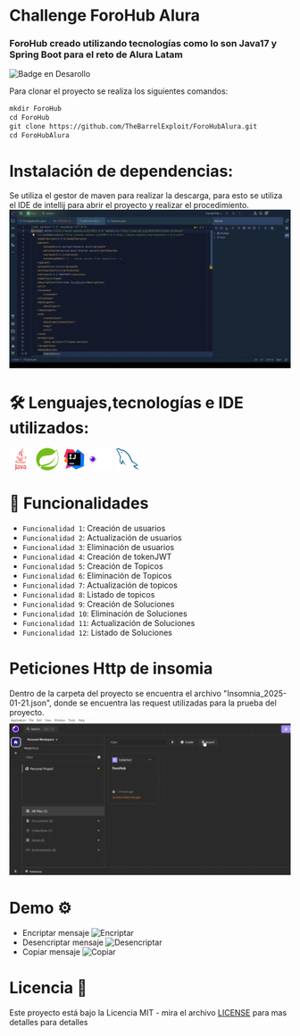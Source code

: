 # Challenge ForoHub Alura

### ForoHub creado utilizando tecnologías como lo son Java17 y Spring Boot para el reto de Alura Latam
![Badge en Desarollo](https://img.shields.io/badge/STATUS-%20Finalizado-red)

Para clonar el proyecto se realiza los siguientes comandos:

```
mkdir ForoHub
cd ForoHub 
git clone https://github.com/TheBarrelExploit/ForoHubAlura.git
cd ForoHubAlura
```
# Instalación de dependencias:
Se utiliza el gestor de maven para realizar la descarga, para esto se utiliza el IDE de intellij para abrir el proyecto y realizar el procedimiento.
![InstalarDependencias](resource/instalardependencias.gif)


# :hammer_and_wrench: Lenguajes,tecnologías e IDE utilizados:
<div> 
 <img src="https://github.com/devicons/devicon/blob/master/icons/java/java-plain-wordmark.svg" title="Java" alt="Java" width="40" height="40"/>&nbsp;
 <img src="https://github.com/devicons/devicon/blob/master/icons/spring/spring-original.svg"  title="Spring Boot" alt="Spring Boot" width="40" height="40"/>&nbsp;
 <img src="https://github.com/devicons/devicon/blob/master/icons/intellij/intellij-original.svg"  title="intellij" alt="intellij" width="40" height="40"/>&nbsp;
 <img src="https://github.com/devicons/devicon/blob/master/icons/insomnia/insomnia-original-wordmark.svg"  title="insomnia" alt="insomnia" width="40" height="40"/>&nbsp;
 <img src="https://github.com/devicons/devicon/blob/master/icons/mysql/mysql-original.svg"  title="MYSQL" alt="MYSQL" width="40" height="40"/>
</div>


# 🔨 Funcionalidades 
- `Funcionalidad 1`: Creación de usuarios 
- `Funcionalidad 2`: Actualización de usuarios
- `Funcionalidad 3`: Eliminación de usuarios
- `Funcionalidad 4`: Creación de tokenJWT
- `Funcionalidad 5`: Creación de Topicos
- `Funcionalidad 6`: Eliminación de Topicos
- `Funcionalidad 7`: Actualización de topicos
- `Funcionalidad 8`: Listado de topicos
- `Funcionalidad 9`: Creación de Soluciones
- `Funcionalidad 10`: Eliminación de Soluciones
- `Funcionalidad 11`: Actualización de Soluciones
- `Funcionalidad 12`: Listado de Soluciones
# Peticiones Http de insomia 
Dentro de la carpeta del proyecto se encuentra el archivo "Insomnia_2025-01-21.json", donde 
se encuentra las request utilizadas para la prueba del proyecto.
![ExportarRequest](resource/insomia.gif)


# Demo ⚙️
- Encriptar mensaje 
![Encriptar](resource/encriptar.gif)
- Desencriptar mensaje 
![Desencriptar](resource/desencriptar.gif)
- Copiar mensaje 
![Copiar](resource/copiar.gif)

# Licencia 📄
Este proyecto está bajo la Licencia MIT - mira el archivo [LICENSE](LICENSE) para mas detalles para detalles








